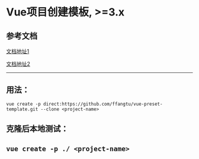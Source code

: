 # Vue项目创建模板, >=3.x

## 参考文档

[文档地址1](https://cli.vuejs.org/zh/dev-guide/plugin-dev.html)


[文档地址2](https://cli.vuejs.org/zh/guide/creating-a-project.html#vue-create)

---

## 用法：
`vue create -p direct:https://github.com/ffangtu/vue-preset-template.git --clone
 <project-name>`

## 克隆后本地测试：
`vue create -p ./ <project-name>`
---

